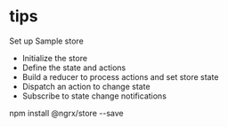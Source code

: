 # tips

Set up Sample store

- Initialize the store
- Define the state and actions
- Build a reducer to process actions and set store state
- Dispatch an action to change state
- Subscribe to state change notifications

npm install @ngrx/store --save
